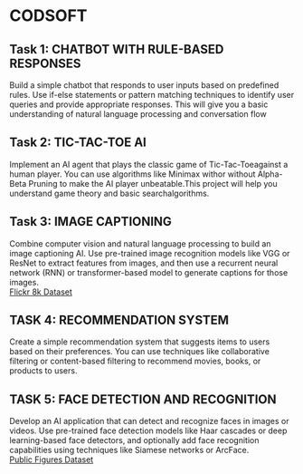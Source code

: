 # CODSOFT
## Task 1: CHATBOT WITH RULE-BASED RESPONSES
Build a simple chatbot that responds to user inputs based on predefined rules. Use if-else statements or pattern matching techniques to identify user queries and provide appropriate responses. This will give you a basic understanding of natural language processing and conversation flow

## Task 2: TIC-TAC-TOE AI
Implement an AI agent that plays the classic game of Tic-Tac-Toeagainst a human player. You can use algorithms like Minimax withor without Alpha-Beta Pruning to make the AI player unbeatable.This project will help you understand game theory and basic searchalgorithms.

## Task 3: IMAGE CAPTIONING
Combine computer vision and natural language processing to build an image captioning AI. Use pre-trained image recognition models like VGG or ResNet to extract features from images, and then use a recurrent neural network (RNN) or transformer-based model to generate captions for those images.<br>
[Flickr 8k Dataset](https://www.kaggle.com/adityajn105/flickr8k)

## TASK 4: RECOMMENDATION SYSTEM
Create a simple recommendation system that suggests items to users based on their preferences. You can use techniques like collaborative filtering or content-based filtering to recommend movies, books, or products to users.

## TASK 5: FACE DETECTION AND RECOGNITION
Develop an AI application that can detect and recognize faces in images or videos. Use pre-trained face detection models like Haar cascades or deep learning-based face detectors, and optionally add face recognition capabilities using techniques like Siamese networks or ArcFace. <br>
[Public Figures Dataset](http://www.cs.columbia.edu/CAVE/databases/pubfig/download/dev_urls.txt)
